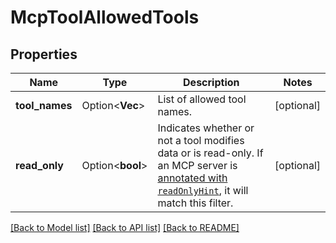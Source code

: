 # McpToolAllowedTools

## Properties

Name | Type | Description | Notes
------------ | ------------- | ------------- | -------------
**tool_names** | Option<**Vec<String>**> | List of allowed tool names. | [optional]
**read_only** | Option<**bool**> | Indicates whether or not a tool modifies data or is read-only. If an MCP server is [annotated with `readOnlyHint`](https://modelcontextprotocol.io/specification/2025-06-18/schema#toolannotations-readonlyhint), it will match this filter.  | [optional]

[[Back to Model list]](../README.md#documentation-for-models) [[Back to API list]](../README.md#documentation-for-api-endpoints) [[Back to README]](../README.md)


